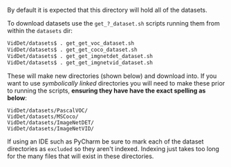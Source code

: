 By default it is expected that this directory will hold all of the datasets.

To download datasets use the `get_?_dataset.sh` scripts running them from within the `datasets` dir:
``` bash
VidDet/datasets$ . get_get_voc_dataset.sh
VidDet/datasets$ . get_get_coco_dataset.sh
VidDet/datasets$ . get_get_imgnetdet_dataset.sh
VidDet/datasets$ . get_get_imgnetvid_dataset.sh
```

These will make new directories (shown below) and download into. If you want to use
_symbolically linked_ directories you will need to make these prior to
running the scripts, **ensuring they have have the exact spelling as below**:

```
VidDet/datasets/PascalVOC/
VidDet/datasets/MSCoco/
VidDet/datasets/ImageNetDET/
VidDet/datasets/ImageNetVID/
```

If using an IDE such as PyCharm be sure to mark each of the
dataset directories as `excluded` so they aren't indexed. Indexing just
takes too long for the many files that will exist in these directories.